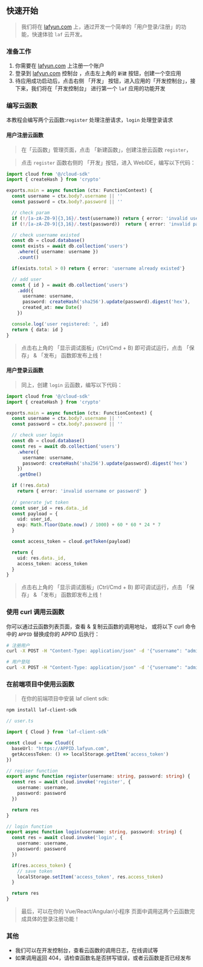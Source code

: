 
## 快速开始

> 我们将在 [lafyun.com](https://www.lafyun.com) 上，通过开发一个简单的「用户登录/注册」的功能，快速体验 `laf` 云开发。

### 准备工作
  
  1. 你需要在 [lafyun.com](https://www.lafyun.com) 上注册一个账户
  2. 登录到 [lafyun.com](https://www.lafyun.com) 控制台 ，点击左上角的 `新建` 按钮，创建一个空应用
  3. 待应用成功启动后，点击右侧 「开发」 按钮，进入应用的「开发控制台」，接下来，我们将在「开发控制台」 进行第一个 `laf` 应用的功能开发

### 编写云函数

本教程会编写两个云函数:`register` 处理注册请求，`login` 处理登录请求

#### 用户注册云函数
  
> 在「云函数」管理页面，点击 「新建函数」，创建注册云函数 `register`，

> 点击 `register` 函数右侧的 「开发」按钮，进入 WebIDE，编写以下代码：

```ts
import cloud from '@/cloud-sdk'
import { createHash } from 'crypto'

exports.main = async function (ctx: FunctionContext) {
  const username = ctx.body?.username || ''
  const password = ctx.body?.password || ''

  // check param
  if (!/[a-zA-Z0-9]{3,16}/.test(username)) return { error: 'invalid username' }
  if (!/[a-zA-Z0-9]{3,16}/.test(password))  return { error: 'invalid password' }

  // check username existed
  const db = cloud.database()
  const exists = await db.collection('users')
    .where({ username: username })
    .count()

  if(exists.total > 0) return { error: 'username already existed'}

  // add user
  const { id } = await db.collection('users')
    .add({
      username: username,
      password: createHash('sha256').update(password).digest('hex'),
      created_at: new Date()
    })

  console.log('user registered: ', id)
  return { data: id }
}
```

> 点击右上角的 「显示调试面板」(Ctrl/Cmd + B) 即可调试运行，点击 「保存」 & 「发布」 函数即发布上线！


#### 用户登录云函数

> 同上，创建 `login` 云函数，编写以下代码：

```ts
import cloud from '@/cloud-sdk'
import { createHash } from 'crypto'

exports.main = async function (ctx: FunctionContext) {
  const username = ctx.body?.username || ''
  const password = ctx.body?.password || ''

  // check user login
  const db = cloud.database()
  const res = await db.collection('users')
    .where({
      username: username,
      password: createHash('sha256').update(password).digest('hex')
    })
    .getOne()

  if (!res.data)
    return { error: 'invalid username or password' }
  
  // generate jwt token
  const user_id = res.data._id
  const payload = {
    uid: user_id,
    exp: Math.floor(Date.now() / 1000) + 60 * 60 * 24 * 7
  }

  const access_token = cloud.getToken(payload)

  return {
    uid: res.data._id,
    access_token: access_token
  }
}
```

> 点击右上角的 「显示调试面板」(Ctrl/Cmd + B) 即可调试运行，点击 「保存」 & 「发布」 函数即发布上线！


### 使用 curl 调用云函数

你可以通过云函数列表页面，查看 & 复制云函数的调用地址，
或将以下 curl 命令中的 `APPID` 替换成你的 APPID 后执行：
```bash
# 注册用户
curl -X POST -H "Content-Type: application/json" -d '{"username": "admin", "password": "admin"}' https://APPID.lafyun.com/register

# 用户登陆
curl -X POST -H "Content-Type: application/json" -d '{"username": "admin", "password": "admin"}' https://APPID.lafyun.com/login
```

### 在前端项目中使用云函数

> 在你的前端项目中安装 laf client sdk:

```bash
npm install laf-client-sdk
```


```ts
// user.ts

import { Cloud } from 'laf-client-sdk'

const cloud = new Cloud({ 
  baseUrl: "https://APPID.lafyun.com",
  getAccessToken: () => localStorage.getItem('access_token')
})

// regiser function
export async function register(username: string, password: string) {
  const res = await cloud.invoke('register', {
    username: username,
    password: password
  })

  return res
}

// login function
export async function login(username: string, password: string) {
  const res = await cloud.invoke('login', {
    username: username,
    password: password
  })

  if(res.access_token) {
    // save token
    localStorage.setItem('access_token', res.access_token)
  }

  return res
}
```

> 最后，可以在你的 Vue/React/Angular/小程序 页面中调用这两个云函数完成具体的登录注册功能！


### 其他

  - 我们可以在开发控制台，查看云函数的调用日志，在线调试等
  - 如果调用返回 404，请检查函数名是否拼写错误，或者云函数是否已经发布

